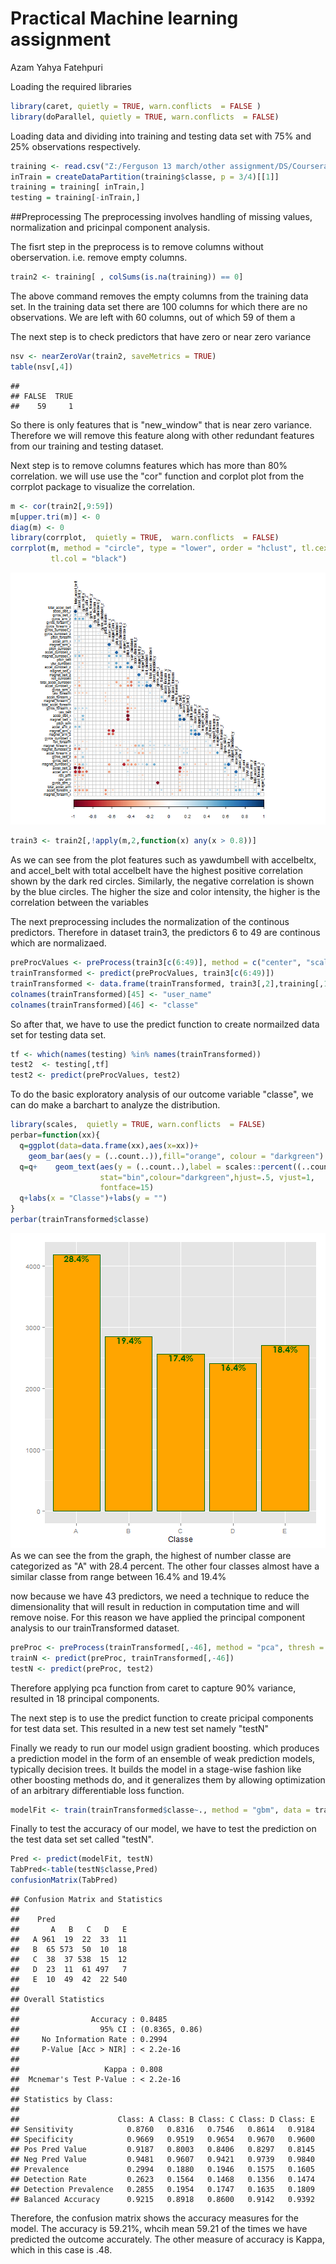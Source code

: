# Practical Machine learning assignment

Azam Yahya Fatehpuri


Loading the required libraries

```r
library(caret, quietly = TRUE, warn.conflicts  = FALSE )
library(doParallel, quietly = TRUE, warn.conflicts  = FALSE)
```

Loading data and dividing into training and testing data set with 75% and 25% observations respectively. 


```r
training <- read.csv("Z:/Ferguson 13 march/other assignment/DS/Coursera/Courses/Machine learning/Assignment/data/pml-training.csv", na.strings = c("", NA))
inTrain = createDataPartition(training$classe, p = 3/4)[[1]]
training = training[ inTrain,]
testing = training[-inTrain,]
```

##Preprocessing
The preprocessing involves handling of missing values, normalization and pricinpal component analysis.

The fisrt step in the preprocess is to remove columns without oberservation. i.e. remove empty columns. 

```r
train2 <- training[ , colSums(is.na(training)) == 0]
```
The above command removes the empty columns from the training data set. In the training data set there are 100 columns for which there are no observations. We are left with 60 columns, out of which 59 of them a


The next step is to check predictors that have zero or near zero variance

```r
nsv <- nearZeroVar(train2, saveMetrics = TRUE)
table(nsv[,4])
```

```
## 
## FALSE  TRUE 
##    59     1
```
So there is only features that is "new_window" that is near zero variance. Therefore we will remove this feature along with other redundant features from our training and testing dataset.


Next step is to remove columns features which has more than 80% correlation. we will use use the "cor" function and corplot plot from the corrplot package to visualize the correlation.

```r
m <- cor(train2[,9:59])
m[upper.tri(m)] <- 0
diag(m) <- 0
library(corrplot,  quietly = TRUE,  warn.conflicts  = FALSE)
corrplot(m, method = "circle", type = "lower", order = "hclust", tl.cex = .7,
         tl.col = "black")
```

![plot of chunk unnamed-chunk-5](figure/unnamed-chunk-5-1.png) 

```r
train3 <- train2[,!apply(m,2,function(x) any(x > 0.8))]
```
 As we can see from the plot features such as yawdumbell with accelbeltx,    and accel_belt with total accelbelt have the highest positive correlation shown by the dark red circles. Similarly, the negative correlation is shown by the blue circles. The higher the size and color intensity, the higher is the correlation between the variables


The next preprocessing includes the normalization of the continous predictors. Therefore in dataset train3, the predictors 6 to 49 are continous which are normalizaed.

```r
preProcValues <- preProcess(train3[c(6:49)], method = c("center", "scale"))
trainTransformed <- predict(preProcValues, train3[c(6:49)])
trainTransformed <- data.frame(trainTransformed, train3[,2],training[,160])
colnames(trainTransformed)[45] <- "user_name"
colnames(trainTransformed)[46] <- "classe"
```

So after that, we have to use the predict function to create normailzed data set for testing data set.

```r
tf <- which(names(testing) %in% names(trainTransformed))
test2  <- testing[,tf]
test2 <- predict(preProcValues, test2)
```

To do the basic exploratory analysis of our outcome variable "classe", we can do make a barchart to analyze the distribution. 

```r
library(scales,  quietly = TRUE, warn.conflicts  = FALSE)
perbar=function(xx){
  q=ggplot(data=data.frame(xx),aes(x=xx))+
    geom_bar(aes(y = (..count..)),fill="orange", colour = "darkgreen")
  q=q+    geom_text(aes(y = (..count..),label = scales::percent((..count..)/sum(..count..))),
                    stat="bin",colour="darkgreen",hjust=.5, vjust=1,
                    fontface=15) 
  q+labs(x = "Classe")+labs(y = "")
}
perbar(trainTransformed$classe)
```

![plot of chunk unnamed-chunk-8](figure/unnamed-chunk-8-1.png) 
As we can see the from the graph, the highest of number classe are categorized as "A" with 28.4 percent. The other four classes almost have a similar classe from range between 16.4% and 19.4%


now because we have 43 predictors, we need a technique to reduce the dimensionality that will result in reduction in computation time and will remove noise.  For this reason we have applied the principal component analysis to our trainTransformed dataset. 

```r
preProc <- preProcess(trainTransformed[,-46], method = "pca", thresh = 0.9)
trainN <- predict(preProc, trainTransformed[,-46])
testN <- predict(preProc, test2)
```
Therefore applying pca function from caret to capture 90% variance, resulted in 18 principal components. 

The next step is to use the predict function to create pricipal components for test data set. This resulted in a new test set namely "testN"

Finally we ready to run our model usign gradient boosting. which produces a prediction model in the form of an ensemble of weak prediction models, typically decision trees. It builds the model in a stage-wise fashion like other boosting methods do, and it generalizes them by allowing optimization of an arbitrary differentiable loss function.

```r
modelFit <- train(trainTransformed$classe~., method = "gbm", data = trainN, verbose = FALSE)
```

Finally to test the accuracy of our model, we have to test the prediction on the test data set set called "testN".


```r
Pred <- predict(modelFit, testN)
TabPred<-table(testN$classe,Pred)
confusionMatrix(TabPred)
```

```
## Confusion Matrix and Statistics
## 
##    Pred
##       A   B   C   D   E
##   A 961  19  22  33  11
##   B  65 573  50  10  18
##   C  38  37 538  15  12
##   D  23  11  61 497   7
##   E  10  49  42  22 540
## 
## Overall Statistics
##                                         
##                Accuracy : 0.8485        
##                  95% CI : (0.8365, 0.86)
##     No Information Rate : 0.2994        
##     P-Value [Acc > NIR] : < 2.2e-16     
##                                         
##                   Kappa : 0.808         
##  Mcnemar's Test P-Value : < 2.2e-16     
## 
## Statistics by Class:
## 
##                      Class: A Class: B Class: C Class: D Class: E
## Sensitivity            0.8760   0.8316   0.7546   0.8614   0.9184
## Specificity            0.9669   0.9519   0.9654   0.9670   0.9600
## Pos Pred Value         0.9187   0.8003   0.8406   0.8297   0.8145
## Neg Pred Value         0.9481   0.9607   0.9421   0.9739   0.9840
## Prevalence             0.2994   0.1880   0.1946   0.1575   0.1605
## Detection Rate         0.2623   0.1564   0.1468   0.1356   0.1474
## Detection Prevalence   0.2855   0.1954   0.1747   0.1635   0.1809
## Balanced Accuracy      0.9215   0.8918   0.8600   0.9142   0.9392
```

Therefore, the confusion matrix shows the accuracy measures for the model. The accuracy is 59.21%, whcih mean 59.21 of the times we have predicted the outcome accurately. The other measure of accuracy is Kappa, which in this case is .48.
